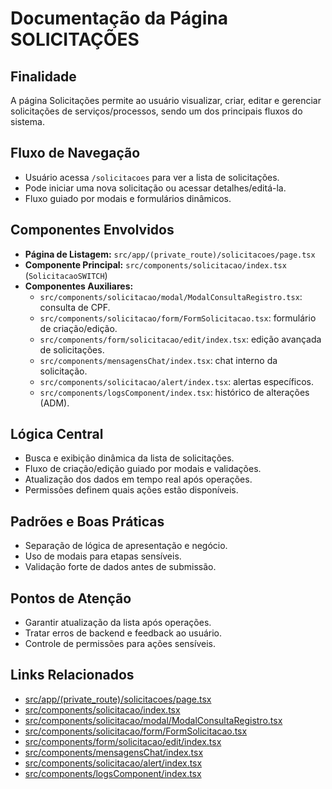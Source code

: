 # Documentação da Página SOLICITAÇÕES

## Finalidade
A página Solicitações permite ao usuário visualizar, criar, editar e gerenciar solicitações de serviços/processos, sendo um dos principais fluxos do sistema.

## Fluxo de Navegação
- Usuário acessa `/solicitacoes` para ver a lista de solicitações.
- Pode iniciar uma nova solicitação ou acessar detalhes/editá-la.
- Fluxo guiado por modais e formulários dinâmicos.

## Componentes Envolvidos
- **Página de Listagem:** `src/app/(private_route)/solicitacoes/page.tsx`
- **Componente Principal:** `src/components/solicitacao/index.tsx` (`SolicitacaoSWITCH`)
- **Componentes Auxiliares:**
  - `src/components/solicitacao/modal/ModalConsultaRegistro.tsx`: consulta de CPF.
  - `src/components/solicitacao/form/FormSolicitacao.tsx`: formulário de criação/edição.
  - `src/components/form/solicitacao/edit/index.tsx`: edição avançada de solicitações.
  - `src/components/mensagensChat/index.tsx`: chat interno da solicitação.
  - `src/components/solicitacao/alert/index.tsx`: alertas específicos.
  - `src/components/logsComponent/index.tsx`: histórico de alterações (ADM).

## Lógica Central
- Busca e exibição dinâmica da lista de solicitações.
- Fluxo de criação/edição guiado por modais e validações.
- Atualização dos dados em tempo real após operações.
- Permissões definem quais ações estão disponíveis.

## Padrões e Boas Práticas
- Separação de lógica de apresentação e negócio.
- Uso de modais para etapas sensíveis.
- Validação forte de dados antes de submissão.

## Pontos de Atenção
- Garantir atualização da lista após operações.
- Tratar erros de backend e feedback ao usuário.
- Controle de permissões para ações sensíveis.

## Links Relacionados
- [src/app/(private_route)/solicitacoes/page.tsx](../../src/app/(private_route)/solicitacoes/page.tsx)
- [src/components/solicitacao/index.tsx](../../src/components/solicitacao/index.tsx)
- [src/components/solicitacao/modal/ModalConsultaRegistro.tsx](../../src/components/solicitacao/modal/ModalConsultaRegistro.tsx)
- [src/components/solicitacao/form/FormSolicitacao.tsx](../../src/components/solicitacao/form/FormSolicitacao.tsx)
- [src/components/form/solicitacao/edit/index.tsx](../../src/components/form/solicitacao/edit/index.tsx)
- [src/components/mensagensChat/index.tsx](../../src/components/mensagensChat/index.tsx)
- [src/components/solicitacao/alert/index.tsx](../../src/components/solicitacao/alert/index.tsx)
- [src/components/logsComponent/index.tsx](../../src/components/logsComponent/index.tsx)

